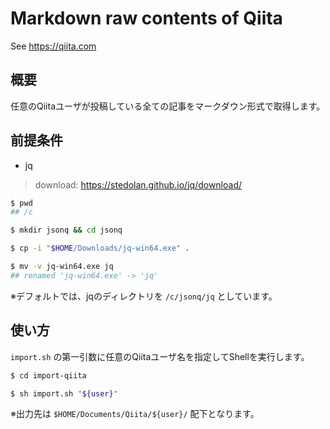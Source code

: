 # Markdown raw contents of Qiita

See https://qiita.com

## 概要

任意のQiitaユーザが投稿している全ての記事をマークダウン形式で取得します。

## 前提条件

* jq

> download: https://stedolan.github.io/jq/download/

```bash
$ pwd
## /c

$ mkdir jsonq && cd jsonq

$ cp -i "$HOME/Downloads/jq-win64.exe" .

$ mv -v jq-win64.exe jq
## renamed 'jq-win64.exe' -> 'jq'
```

※デフォルトでは、jqのディレクトリを `/c/jsonq/jq` としています。

## 使い方

`import.sh` の第一引数に任意のQiitaユーザ名を指定してShellを実行します。

```bash
$ cd import-qiita

$ sh import.sh "${user}"
```

※出力先は `$HOME/Documents/Qiita/${user}/` 配下となります。
